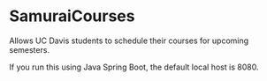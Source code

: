 # SamuraiCourses
Allows UC Davis students to schedule their courses for upcoming semesters.

If you run this using Java Spring Boot, the default local host is 8080.
